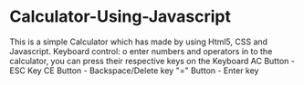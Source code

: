 # Calculator-Using-Javascript
This is a simple Calculator which has made by using Html5, CSS and Javascript.
Keyboard control:
o enter numbers and operators in to the calculator, you can press their respective keys on the Keyboard
AC Button - ESC Key
CE Button - Backspace/Delete key
"=" Button - Enter key
